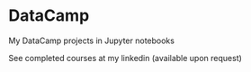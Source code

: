 # DataCamp

My DataCamp projects in Jupyter notebooks

See completed courses at my linkedin (available upon request)
